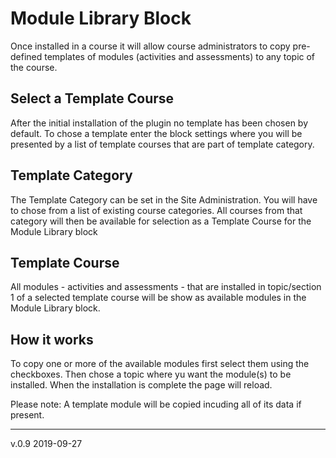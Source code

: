 # Module Library Block
Once installed in a course it will allow course administrators to copy pre-defined templates of modules (activities and assessments) to any topic of the course.

## Select a Template Course
After the initial installation of the plugin no template has been chosen by default. 
To chose a template enter the block settings where you will be presented by a list of template courses that are part of template category.

## Template Category
The Template Category can be set in the Site Administration. You will have to chose from a list of existing course categories. 
All courses from that category will then be available for selection as a Template Course for the Module Library block

## Template Course
All modules - activities and assessments - that are installed in topic/section 1 of a selected template course will be show as available modules in the Module Library block.

## How it works
To copy one or more of the available modules first select them using the checkboxes. Then chose a topic where yu want the module(s) to be installed.
When the installation is complete the page will reload.

Please note: A template module will be copied incuding all of its data if present.


----
v.0.9 2019-09-27
